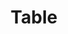 ---
layout: pattern
categories: [patterns, table]
title: Table
type: [sub-nav-item]
permalink: /patterns/table/
variations: true
overview: A table shows information in columns and rows.
description: A table shows information in columns and rows.
    
usa-link: "https://designsystem.digital.gov/components/table/"


### Paths to view design and code... 
## designimg: can be used to show an image of the design until a coded version can be created. The htmlpath & csspath should be located in the pattens folder. Read more about creating coded components in /docs/creating-patterns 
# designimg: 

htmlpath: patterns/table/table.md
csspath: patterns/table/index.scss
---